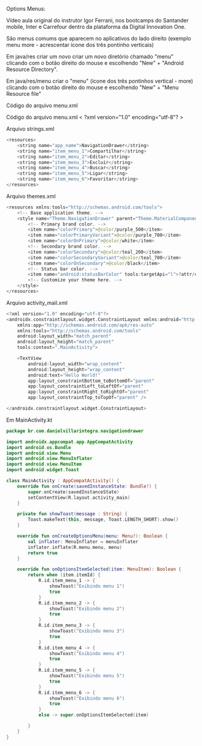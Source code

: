 Options Menus:

Vídeo aula original do instrutor Igor Ferrani, nos bootcamps do Santander mobile, Inter e Carrefour dentro da plataforma da Digital Innovation One.

São menus comums que aparecem no aplicativos do lado direito (exemplo menu more - acrescentar ícone dos três pontinho verticais)

 

Em java/res criar um novo criar um novo diretório chamado "menu"  clicando com o botão direito do mouse e escolhendo "New" + "Android Resource Directory".

Em java/res/menu criar o "menu" (ícone dos três pontinhos vertical - more)  clicando com o botão direito do mouse e escolhendo "New" + "Menu Resource file"

Código do arquivo menu.xml
<?xml version="1.0" encoding="utf-8"?>

<menu xmlns:android="http://schemas.android.com/apk/res/android">
    <item
        android:id="@+id/item_menu_1"
        android:title="@string/item_menu_1" />
    <item
        android:id="@+id/item_menu_2"
        android:title="@string/item_menu_2" />
    <item
        android:id="@+id/item_menu_3"
        android:title="@string/item_menu_3" />
    <item
        android:id="@+id/item_menu_4"
        android:title="@string/item_menu_4" />
    <item
        android:id="@+id/item_menu_5"
        android:title="@string/item_menu_5" />
    <item
        android:id="@+id/item_menu_6"
        android:title="@string/item_menu_6" />
</menu>





Código do arquivo menu.xml
< ?xml version="1.0" encoding="utf-8"? >

<menu xmlns:android="http://schemas.android.com/apk/res/android">
    <item
        android:id="@+id/item_menu_1"
        android:title="@string/item_menu_1" />
    <item
        android:id="@+id/item_menu_2"
        android:title="@string/item_menu_2" />
    <item
        android:id="@+id/item_menu_3"
        android:title="@string/item_menu_3" />
    <item
        android:id="@+id/item_menu_4"
        android:title="@string/item_menu_4" />
    <item
        android:id="@+id/item_menu_5"
        android:title="@string/item_menu_5" />
    <item
        android:id="@+id/item_menu_6"
        android:title="@string/item_menu_6" />
</menu>



Arquivo strings.xml

```kotlin
<resources>
    <string name="app_name">NavigationDrawer</string>
    <string name="item_menu_1">Compartilhar</string>
    <string name="item_menu_2">Editar</string>
    <string name="item_menu_3">Excluir</string>
    <string name="item_menu_4">Buscar</string>
    <string name="item_menu_5">Ligar</string>
    <string name="item_menu_6">Favoritar</string>
</resources>
```

Arquivo themes.xml

```kotlin
<resources xmlns:tools="http://schemas.android.com/tools">
    <!-- Base application theme. -->
    <style name="Theme.NavigationDrawer" parent="Theme.MaterialComponents.DayNight.DarkActionBar">
        <!-- Primary brand color. -->
        <item name="colorPrimary">@color/purple_500</item>
        <item name="colorPrimaryVariant">@color/purple_700</item>
        <item name="colorOnPrimary">@color/white</item>
        <!-- Secondary brand color. -->
        <item name="colorSecondary">@color/teal_200</item>
        <item name="colorSecondaryVariant">@color/teal_700</item>
        <item name="colorOnSecondary">@color/black</item>
        <!-- Status bar color. -->
        <item name="android:statusBarColor" tools:targetApi="l">?attr/colorPrimaryVariant</item>
        <!-- Customize your theme here. -->
    </style>
</resources>
```



Arquivo activity_mail.xml

```kotlin
<?xml version="1.0" encoding="utf-8"?>
<androidx.constraintlayout.widget.ConstraintLayout xmlns:android="http://schemas.android.com/apk/res/android"
    xmlns:app="http://schemas.android.com/apk/res-auto"
    xmlns:tools="http://schemas.android.com/tools"
    android:layout_width="match_parent"
    android:layout_height="match_parent"
    tools:context=".MainActivity">

    <TextView
        android:layout_width="wrap_content"
        android:layout_height="wrap_content"
        android:text="Hello World!"
        app:layout_constraintBottom_toBottomOf="parent"
        app:layout_constraintLeft_toLeftOf="parent"
        app:layout_constraintRight_toRightOf="parent"
        app:layout_constraintTop_toTopOf="parent" />

</androidx.constraintlayout.widget.ConstraintLayout>
```

Em MainActivity.kt

```kotlin
package br.com.danielvillarintegra.navigationdrawer

import androidx.appcompat.app.AppCompatActivity
import android.os.Bundle
import android.view.Menu
import android.view.MenuInflater
import android.view.MenuItem
import android.widget.Toast

class MainActivity : AppCompatActivity() {
    override fun onCreate(savedInstanceState: Bundle?) {
        super.onCreate(savedInstanceState)
        setContentView(R.layout.activity_main)
    }

    private fun showToast(message : String) {
        Toast.makeText(this, message, Toast.LENGTH_SHORT).show()
    }

    override fun onCreateOptionsMenu(menu: Menu?): Boolean {
        val inflater: MenuInflater = menuInflater
        inflater.inflate(R.menu.menu, menu)
        return true
    }

    override fun onOptionsItemSelected(item: MenuItem): Boolean {
        return when (item.itemId) {
            R.id.item_menu_1 -> {
                showToast("Exibindo menu 1")
                true
            }
            R.id.item_menu_2 -> {
                showToast("Exibindo menu 2")
                true
            }
            R.id.item_menu_3 -> {
                showToast("Exibindo menu 3")
                true
            }
            R.id.item_menu_4 -> {
                showToast("Exibindo menu 4")
                true
            }
            R.id.item_menu_5 -> {
                showToast("Exibindo menu 5")
                true
            }
            R.id.item_menu_6 -> {
                showToast("Exibindo menu 6")
                true
            }
            else -> super.onOptionsItemSelected(item)

        }
    }
}
```

